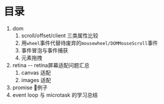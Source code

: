 # 目录

1. dom
    1. scroll/offset/client 三类属性比较
    2. 用`wheel`事件代替待废弃的`mousewheel/DOMMouseScroll`事件
    3. 事件冒泡与事件捕获
    4. 元素拖拽
2. retina -- retina屏幕适配问题汇总
    1. canvas 适配
    2. images 适配
3. promise 例子
4. event loop 与 microtask 的学习总结

